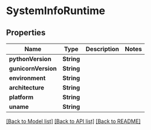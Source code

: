 # SystemInfoRuntime

## Properties
Name | Type | Description | Notes
------------ | ------------- | ------------- | -------------
**pythonVersion** | **String** |  | 
**gunicornVersion** | **String** |  | 
**environment** | **String** |  | 
**architecture** | **String** |  | 
**platform** | **String** |  | 
**uname** | **String** |  | 

[[Back to Model list]](../README.md#documentation-for-models) [[Back to API list]](../README.md#documentation-for-api-endpoints) [[Back to README]](../README.md)



